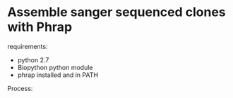 Assemble sanger sequenced clones with Phrap
===========================================

requirements:

 - python 2.7
 - Biopython python module
 - phrap installed and in PATH
 
 Process:
 
 
